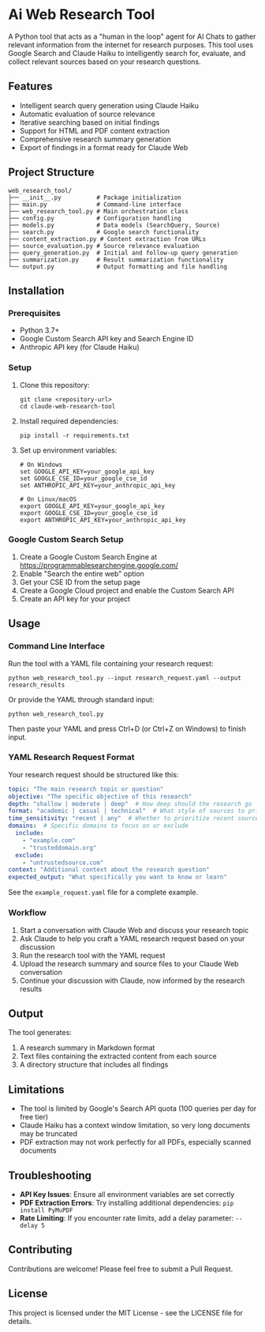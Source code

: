 # Ai Web Research Tool

A Python tool that acts as a "human in the loop" agent for AI Chats to gather relevant information from the internet for research purposes. This tool uses Google Search and Claude Haiku to intelligently search for, evaluate, and collect relevant sources based on your research questions.

## Features

- Intelligent search query generation using Claude Haiku
- Automatic evaluation of source relevance
- Iterative searching based on initial findings
- Support for HTML and PDF content extraction
- Comprehensive research summary generation
- Export of findings in a format ready for Claude Web

## Project Structure

```
web_research_tool/
├── __init__.py          # Package initialization
├── main.py              # Command-line interface
├── web_research_tool.py # Main orchestration class
├── config.py            # Configuration handling
├── models.py            # Data models (SearchQuery, Source)
├── search.py            # Google search functionality
├── content_extraction.py # Content extraction from URLs
├── source_evaluation.py # Source relevance evaluation
├── query_generation.py  # Initial and follow-up query generation
├── summarization.py     # Result summarization functionality
└── output.py            # Output formatting and file handling
```



## Installation

### Prerequisites

- Python 3.7+
- Google Custom Search API key and Search Engine ID
- Anthropic API key (for Claude Haiku)

### Setup

1. Clone this repository:
   ```
   git clone <repository-url>
   cd claude-web-research-tool
   ```

2. Install required dependencies:
   ```
   pip install -r requirements.txt
   ```

3. Set up environment variables:
   ```
   # On Windows
   set GOOGLE_API_KEY=your_google_api_key
   set GOOGLE_CSE_ID=your_google_cse_id
   set ANTHROPIC_API_KEY=your_anthropic_api_key

   # On Linux/macOS
   export GOOGLE_API_KEY=your_google_api_key
   export GOOGLE_CSE_ID=your_google_cse_id
   export ANTHROPIC_API_KEY=your_anthropic_api_key
   ```

### Google Custom Search Setup

1. Create a Google Custom Search Engine at https://programmablesearchengine.google.com/
2. Enable "Search the entire web" option
3. Get your CSE ID from the setup page
4. Create a Google Cloud project and enable the Custom Search API
5. Create an API key for your project

## Usage

### Command Line Interface

Run the tool with a YAML file containing your research request:

```
python web_research_tool.py --input research_request.yaml --output research_results
```

Or provide the YAML through standard input:

```
python web_research_tool.py
```

Then paste your YAML and press Ctrl+D (or Ctrl+Z on Windows) to finish input.

### YAML Research Request Format

Your research request should be structured like this:

```yaml
topic: "The main research topic or question"
objective: "The specific objective of this research"
depth: "shallow | moderate | deep"  # How deep should the research go
format: "academic | casual | technical"  # What style of sources to prioritize
time_sensitivity: "recent | any"  # Whether to prioritize recent sources
domains:  # Specific domains to focus on or exclude
  include:
    - "example.com"
    - "trusteddomain.org"
  exclude:
    - "untrustedsource.com"
context: "Additional context about the research question"
expected_output: "What specifically you want to know or learn"
```

See the `example_request.yaml` file for a complete example.

### Workflow

1. Start a conversation with Claude Web and discuss your research topic
2. Ask Claude to help you craft a YAML research request based on your discussion
3. Run the research tool with the YAML request
4. Upload the research summary and source files to your Claude Web conversation
5. Continue your discussion with Claude, now informed by the research results

## Output

The tool generates:

1. A research summary in Markdown format
2. Text files containing the extracted content from each source
3. A directory structure that includes all findings

## Limitations

- The tool is limited by Google's Search API quota (100 queries per day for free tier)
- Claude Haiku has a context window limitation, so very long documents may be truncated
- PDF extraction may not work perfectly for all PDFs, especially scanned documents

## Troubleshooting

- **API Key Issues**: Ensure all environment variables are set correctly
- **PDF Extraction Errors**: Try installing additional dependencies: `pip install PyMuPDF`
- **Rate Limiting**: If you encounter rate limits, add a delay parameter: `--delay 5`

## Contributing

Contributions are welcome! Please feel free to submit a Pull Request.

## License

This project is licensed under the MIT License - see the LICENSE file for details.
